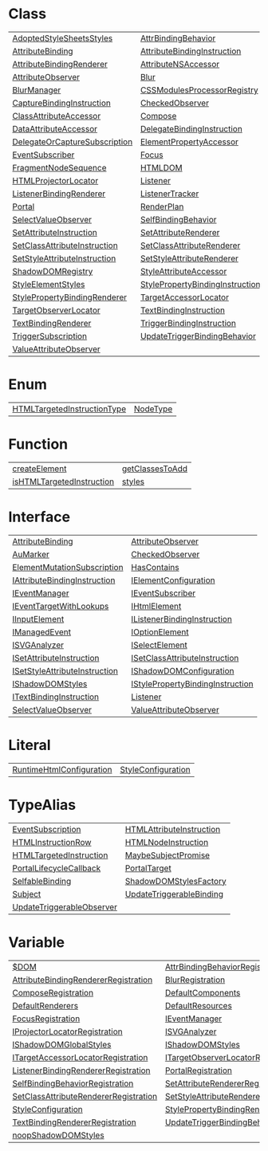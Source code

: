 # Class



|                                                                                                                                               |                                                                                                                                                             |
| --------------------------------------------------------------------------------------------------------------------------------------------- | ----------------------------------------------------------------------------------------------------------------------------------------------------------- |
| [AdoptedStyleSheetsStyles](https://hamedfathi.gitbook.io/aurelia-2-doc-api/runtime-html/styles/class/adoptedstylesheetsstyles)                | [AttrBindingBehavior](https://hamedfathi.gitbook.io/aurelia-2-doc-api/runtime-html/resources/binding-behaviors/class/attrbindingbehavior)                   |
| [AttributeBinding](https://hamedfathi.gitbook.io/aurelia-2-doc-api/runtime-html/binding/class/attributebinding)                               | [AttributeBindingInstruction](https://hamedfathi.gitbook.io/aurelia-2-doc-api/runtime-html/class/attributebindinginstruction)                               |
| [AttributeBindingRenderer](https://hamedfathi.gitbook.io/aurelia-2-doc-api/runtime-html/class/attributebindingrenderer)                       | [AttributeNSAccessor](https://hamedfathi.gitbook.io/aurelia-2-doc-api/runtime-html/observation/class/attributensaccessor)                                   |
| [AttributeObserver](https://hamedfathi.gitbook.io/aurelia-2-doc-api/runtime-html/observation/class/attributeobserver)                         | [Blur](https://hamedfathi.gitbook.io/aurelia-2-doc-api/runtime-html/resources/custom-attributes/class/blur)                                                 |
| [BlurManager](https://hamedfathi.gitbook.io/aurelia-2-doc-api/runtime-html/resources/custom-attributes/class/blurmanager)                     | [CSSModulesProcessorRegistry](https://hamedfathi.gitbook.io/aurelia-2-doc-api/runtime-html/styles/class/cssmodulesprocessorregistry)                        |
| [CaptureBindingInstruction](https://hamedfathi.gitbook.io/aurelia-2-doc-api/runtime-html/class/capturebindinginstruction)                     | [CheckedObserver](https://hamedfathi.gitbook.io/aurelia-2-doc-api/runtime-html/observation/class/checkedobserver)                                           |
| [ClassAttributeAccessor](https://hamedfathi.gitbook.io/aurelia-2-doc-api/runtime-html/observation/class/classattributeaccessor)               | [Compose](https://hamedfathi.gitbook.io/aurelia-2-doc-api/runtime-html/resources/custom-elements/class/compose)                                             |
| [DataAttributeAccessor](https://hamedfathi.gitbook.io/aurelia-2-doc-api/runtime-html/observation/class/dataattributeaccessor)                 | [DelegateBindingInstruction](https://hamedfathi.gitbook.io/aurelia-2-doc-api/runtime-html/class/delegatebindinginstruction)                                 |
| [DelegateOrCaptureSubscription](https://hamedfathi.gitbook.io/aurelia-2-doc-api/runtime-html/observation/class/delegateorcapturesubscription) | [ElementPropertyAccessor](https://hamedfathi.gitbook.io/aurelia-2-doc-api/runtime-html/observation/class/elementpropertyaccessor)                           |
| [EventSubscriber](https://hamedfathi.gitbook.io/aurelia-2-doc-api/runtime-html/observation/class/eventsubscriber)                             | [Focus](https://hamedfathi.gitbook.io/aurelia-2-doc-api/runtime-html/resources/custom-attributes/class/focus)                                               |
| [FragmentNodeSequence](https://hamedfathi.gitbook.io/aurelia-2-doc-api/runtime-html/class/fragmentnodesequence)                               | [HTMLDOM](https://hamedfathi.gitbook.io/aurelia-2-doc-api/runtime-html/class/htmldom)                                                                       |
| [HTMLProjectorLocator](https://hamedfathi.gitbook.io/aurelia-2-doc-api/runtime-html/class/htmlprojectorlocator)                               | [Listener](https://hamedfathi.gitbook.io/aurelia-2-doc-api/runtime-html/binding/class/listener)                                                             |
| [ListenerBindingRenderer](https://hamedfathi.gitbook.io/aurelia-2-doc-api/runtime-html/class/listenerbindingrenderer)                         | [ListenerTracker](https://hamedfathi.gitbook.io/aurelia-2-doc-api/runtime-html/observation/class/listenertracker)                                           |
| [Portal](https://hamedfathi.gitbook.io/aurelia-2-doc-api/runtime-html/resources/custom-attributes/class/portal)                               | [RenderPlan](https://hamedfathi.gitbook.io/aurelia-2-doc-api/runtime-html/class/renderplan)                                                                 |
| [SelectValueObserver](https://hamedfathi.gitbook.io/aurelia-2-doc-api/runtime-html/observation/class/selectvalueobserver)                     | [SelfBindingBehavior](https://hamedfathi.gitbook.io/aurelia-2-doc-api/runtime-html/resources/binding-behaviors/class/selfbindingbehavior)                   |
| [SetAttributeInstruction](https://hamedfathi.gitbook.io/aurelia-2-doc-api/runtime-html/class/setattributeinstruction)                         | [SetAttributeRenderer](https://hamedfathi.gitbook.io/aurelia-2-doc-api/runtime-html/class/setattributerenderer)                                             |
| [SetClassAttributeInstruction](https://hamedfathi.gitbook.io/aurelia-2-doc-api/runtime-html/class/setclassattributeinstruction)               | [SetClassAttributeRenderer](https://hamedfathi.gitbook.io/aurelia-2-doc-api/runtime-html/class/setclassattributerenderer)                                   |
| [SetStyleAttributeInstruction](https://hamedfathi.gitbook.io/aurelia-2-doc-api/runtime-html/class/setstyleattributeinstruction)               | [SetStyleAttributeRenderer](https://hamedfathi.gitbook.io/aurelia-2-doc-api/runtime-html/class/setstyleattributerenderer)                                   |
| [ShadowDOMRegistry](https://hamedfathi.gitbook.io/aurelia-2-doc-api/runtime-html/styles/class/shadowdomregistry)                              | [StyleAttributeAccessor](https://hamedfathi.gitbook.io/aurelia-2-doc-api/runtime-html/observation/class/styleattributeaccessor)                             |
| [StyleElementStyles](https://hamedfathi.gitbook.io/aurelia-2-doc-api/runtime-html/styles/class/styleelementstyles)                            | [StylePropertyBindingInstruction](https://hamedfathi.gitbook.io/aurelia-2-doc-api/runtime-html/class/stylepropertybindinginstruction)                       |
| [StylePropertyBindingRenderer](https://hamedfathi.gitbook.io/aurelia-2-doc-api/runtime-html/class/stylepropertybindingrenderer)               | [TargetAccessorLocator](https://hamedfathi.gitbook.io/aurelia-2-doc-api/runtime-html/observation/class/targetaccessorlocator)                               |
| [TargetObserverLocator](https://hamedfathi.gitbook.io/aurelia-2-doc-api/runtime-html/observation/class/targetobserverlocator)                 | [TextBindingInstruction](https://hamedfathi.gitbook.io/aurelia-2-doc-api/runtime-html/class/textbindinginstruction)                                         |
| [TextBindingRenderer](https://hamedfathi.gitbook.io/aurelia-2-doc-api/runtime-html/class/textbindingrenderer)                                 | [TriggerBindingInstruction](https://hamedfathi.gitbook.io/aurelia-2-doc-api/runtime-html/class/triggerbindinginstruction)                                   |
| [TriggerSubscription](https://hamedfathi.gitbook.io/aurelia-2-doc-api/runtime-html/observation/class/triggersubscription)                     | [UpdateTriggerBindingBehavior](https://hamedfathi.gitbook.io/aurelia-2-doc-api/runtime-html/resources/binding-behaviors/class/updatetriggerbindingbehavior) |
| [ValueAttributeObserver](https://hamedfathi.gitbook.io/aurelia-2-doc-api/runtime-html/observation/class/valueattributeobserver)               |                                                                                                                                                             |



# Enum



|                                                                                                                              |                                                                                        |
| ---------------------------------------------------------------------------------------------------------------------------- | -------------------------------------------------------------------------------------- |
| [HTMLTargetedInstructionType](https://hamedfathi.gitbook.io/aurelia-2-doc-api/runtime-html/enum/htmltargetedinstructiontype) | [NodeType](https://hamedfathi.gitbook.io/aurelia-2-doc-api/runtime-html/enum/nodetype) |



# Function



|                                                                                                                              |                                                                                                                      |
| ---------------------------------------------------------------------------------------------------------------------------- | -------------------------------------------------------------------------------------------------------------------- |
| [createElement](https://hamedfathi.gitbook.io/aurelia-2-doc-api/runtime-html/function/createelement)                         | [getClassesToAdd](https://hamedfathi.gitbook.io/aurelia-2-doc-api/runtime-html/observation/function/getclassestoadd) |
| [isHTMLTargetedInstruction](https://hamedfathi.gitbook.io/aurelia-2-doc-api/runtime-html/function/ishtmltargetedinstruction) | [styles](https://hamedfathi.gitbook.io/aurelia-2-doc-api/runtime-html/styles/function/styles)                        |



# Interface



|                                                                                                                                               |                                                                                                                                             |
| --------------------------------------------------------------------------------------------------------------------------------------------- | ------------------------------------------------------------------------------------------------------------------------------------------- |
| [AttributeBinding](https://hamedfathi.gitbook.io/aurelia-2-doc-api/runtime-html/binding/interface/attributebinding)                           | [AttributeObserver](https://hamedfathi.gitbook.io/aurelia-2-doc-api/runtime-html/observation/interface/attributeobserver)                   |
| [AuMarker](https://hamedfathi.gitbook.io/aurelia-2-doc-api/runtime-html/interface/aumarker)                                                   | [CheckedObserver](https://hamedfathi.gitbook.io/aurelia-2-doc-api/runtime-html/observation/interface/checkedobserver)                       |
| [ElementMutationSubscription](https://hamedfathi.gitbook.io/aurelia-2-doc-api/runtime-html/observation/interface/elementmutationsubscription) | [HasContains](https://hamedfathi.gitbook.io/aurelia-2-doc-api/runtime-html/resources/custom-attributes/interface/hascontains)               |
| [IAttributeBindingInstruction](https://hamedfathi.gitbook.io/aurelia-2-doc-api/runtime-html/interface/iattributebindinginstruction)           | [IElementConfiguration](https://hamedfathi.gitbook.io/aurelia-2-doc-api/runtime-html/observation/interface/ielementconfiguration)           |
| [IEventManager](https://hamedfathi.gitbook.io/aurelia-2-doc-api/runtime-html/observation/interface/ieventmanager)                             | [IEventSubscriber](https://hamedfathi.gitbook.io/aurelia-2-doc-api/runtime-html/observation/interface/ieventsubscriber)                     |
| [IEventTargetWithLookups](https://hamedfathi.gitbook.io/aurelia-2-doc-api/runtime-html/observation/interface/ieventtargetwithlookups)         | [IHtmlElement](https://hamedfathi.gitbook.io/aurelia-2-doc-api/runtime-html/observation/interface/ihtmlelement)                             |
| [IInputElement](https://hamedfathi.gitbook.io/aurelia-2-doc-api/runtime-html/observation/interface/iinputelement)                             | [IListenerBindingInstruction](https://hamedfathi.gitbook.io/aurelia-2-doc-api/runtime-html/interface/ilistenerbindinginstruction)           |
| [IManagedEvent](https://hamedfathi.gitbook.io/aurelia-2-doc-api/runtime-html/observation/interface/imanagedevent)                             | [IOptionElement](https://hamedfathi.gitbook.io/aurelia-2-doc-api/runtime-html/observation/interface/ioptionelement)                         |
| [ISVGAnalyzer](https://hamedfathi.gitbook.io/aurelia-2-doc-api/runtime-html/observation/interface/isvganalyzer)                               | [ISelectElement](https://hamedfathi.gitbook.io/aurelia-2-doc-api/runtime-html/observation/interface/iselectelement)                         |
| [ISetAttributeInstruction](https://hamedfathi.gitbook.io/aurelia-2-doc-api/runtime-html/interface/isetattributeinstruction)                   | [ISetClassAttributeInstruction](https://hamedfathi.gitbook.io/aurelia-2-doc-api/runtime-html/interface/isetclassattributeinstruction)       |
| [ISetStyleAttributeInstruction](https://hamedfathi.gitbook.io/aurelia-2-doc-api/runtime-html/interface/isetstyleattributeinstruction)         | [IShadowDOMConfiguration](https://hamedfathi.gitbook.io/aurelia-2-doc-api/runtime-html/styles/interface/ishadowdomconfiguration)            |
| [IShadowDOMStyles](https://hamedfathi.gitbook.io/aurelia-2-doc-api/runtime-html/styles/interface/ishadowdomstyles)                            | [IStylePropertyBindingInstruction](https://hamedfathi.gitbook.io/aurelia-2-doc-api/runtime-html/interface/istylepropertybindinginstruction) |
| [ITextBindingInstruction](https://hamedfathi.gitbook.io/aurelia-2-doc-api/runtime-html/interface/itextbindinginstruction)                     | [Listener](https://hamedfathi.gitbook.io/aurelia-2-doc-api/runtime-html/binding/interface/listener)                                         |
| [SelectValueObserver](https://hamedfathi.gitbook.io/aurelia-2-doc-api/runtime-html/observation/interface/selectvalueobserver)                 | [ValueAttributeObserver](https://hamedfathi.gitbook.io/aurelia-2-doc-api/runtime-html/observation/interface/valueattributeobserver)         |



# Literal



|                                                                                                                           |                                                                                                                      |
| ------------------------------------------------------------------------------------------------------------------------- | -------------------------------------------------------------------------------------------------------------------- |
| [RuntimeHtmlConfiguration](https://hamedfathi.gitbook.io/aurelia-2-doc-api/runtime-html/literal/runtimehtmlconfiguration) | [StyleConfiguration](https://hamedfathi.gitbook.io/aurelia-2-doc-api/runtime-html/styles/literal/styleconfiguration) |



# TypeAlias



|                                                                                                                                                           |                                                                                                                                                         |
| --------------------------------------------------------------------------------------------------------------------------------------------------------- | ------------------------------------------------------------------------------------------------------------------------------------------------------- |
| [EventSubscription](https://hamedfathi.gitbook.io/aurelia-2-doc-api/runtime-html/observation/typealias/eventsubscription)                                 | [HTMLAttributeInstruction](https://hamedfathi.gitbook.io/aurelia-2-doc-api/runtime-html/typealias/htmlattributeinstruction)                             |
| [HTMLInstructionRow](https://hamedfathi.gitbook.io/aurelia-2-doc-api/runtime-html/typealias/htmlinstructionrow)                                           | [HTMLNodeInstruction](https://hamedfathi.gitbook.io/aurelia-2-doc-api/runtime-html/typealias/htmlnodeinstruction)                                       |
| [HTMLTargetedInstruction](https://hamedfathi.gitbook.io/aurelia-2-doc-api/runtime-html/typealias/htmltargetedinstruction)                                 | [MaybeSubjectPromise](https://hamedfathi.gitbook.io/aurelia-2-doc-api/runtime-html/resources/custom-elements/typealias/maybesubjectpromise)             |
| [PortalLifecycleCallback](https://hamedfathi.gitbook.io/aurelia-2-doc-api/runtime-html/resources/custom-attributes/typealias/portallifecyclecallback)     | [PortalTarget](https://hamedfathi.gitbook.io/aurelia-2-doc-api/runtime-html/resources/custom-attributes/typealias/portaltarget)                         |
| [SelfableBinding](https://hamedfathi.gitbook.io/aurelia-2-doc-api/runtime-html/resources/binding-behaviors/typealias/selfablebinding)                     | [ShadowDOMStylesFactory](https://hamedfathi.gitbook.io/aurelia-2-doc-api/runtime-html/styles/typealias/shadowdomstylesfactory)                          |
| [Subject](https://hamedfathi.gitbook.io/aurelia-2-doc-api/runtime-html/resources/custom-elements/typealias/subject)                                       | [UpdateTriggerableBinding](https://hamedfathi.gitbook.io/aurelia-2-doc-api/runtime-html/resources/binding-behaviors/typealias/updatetriggerablebinding) |
| [UpdateTriggerableObserver](https://hamedfathi.gitbook.io/aurelia-2-doc-api/runtime-html/resources/binding-behaviors/typealias/updatetriggerableobserver) |                                                                                                                                                         |



# Variable



|                                                                                                                                                      |                                                                                                                                                            |
| ---------------------------------------------------------------------------------------------------------------------------------------------------- | ---------------------------------------------------------------------------------------------------------------------------------------------------------- |
| [$DOM](https://hamedfathi.gitbook.io/aurelia-2-doc-api/runtime-html/variable/usddom)                                                                 | [AttrBindingBehaviorRegistration](https://hamedfathi.gitbook.io/aurelia-2-doc-api/runtime-html/variable/attrbindingbehaviorregistration)                   |
| [AttributeBindingRendererRegistration](https://hamedfathi.gitbook.io/aurelia-2-doc-api/runtime-html/variable/attributebindingrendererregistration)   | [BlurRegistration](https://hamedfathi.gitbook.io/aurelia-2-doc-api/runtime-html/variable/blurregistration)                                                 |
| [ComposeRegistration](https://hamedfathi.gitbook.io/aurelia-2-doc-api/runtime-html/variable/composeregistration)                                     | [DefaultComponents](https://hamedfathi.gitbook.io/aurelia-2-doc-api/runtime-html/variable/defaultcomponents)                                               |
| [DefaultRenderers](https://hamedfathi.gitbook.io/aurelia-2-doc-api/runtime-html/variable/defaultrenderers)                                           | [DefaultResources](https://hamedfathi.gitbook.io/aurelia-2-doc-api/runtime-html/variable/defaultresources)                                                 |
| [FocusRegistration](https://hamedfathi.gitbook.io/aurelia-2-doc-api/runtime-html/variable/focusregistration)                                         | [IEventManager](https://hamedfathi.gitbook.io/aurelia-2-doc-api/runtime-html/observation/variable/ieventmanager)                                           |
| [IProjectorLocatorRegistration](https://hamedfathi.gitbook.io/aurelia-2-doc-api/runtime-html/variable/iprojectorlocatorregistration)                 | [ISVGAnalyzer](https://hamedfathi.gitbook.io/aurelia-2-doc-api/runtime-html/observation/variable/isvganalyzer)                                             |
| [IShadowDOMGlobalStyles](https://hamedfathi.gitbook.io/aurelia-2-doc-api/runtime-html/styles/variable/ishadowdomglobalstyles)                        | [IShadowDOMStyles](https://hamedfathi.gitbook.io/aurelia-2-doc-api/runtime-html/styles/variable/ishadowdomstyles)                                          |
| [ITargetAccessorLocatorRegistration](https://hamedfathi.gitbook.io/aurelia-2-doc-api/runtime-html/variable/itargetaccessorlocatorregistration)       | [ITargetObserverLocatorRegistration](https://hamedfathi.gitbook.io/aurelia-2-doc-api/runtime-html/variable/itargetobserverlocatorregistration)             |
| [ListenerBindingRendererRegistration](https://hamedfathi.gitbook.io/aurelia-2-doc-api/runtime-html/variable/listenerbindingrendererregistration)     | [PortalRegistration](https://hamedfathi.gitbook.io/aurelia-2-doc-api/runtime-html/variable/portalregistration)                                             |
| [SelfBindingBehaviorRegistration](https://hamedfathi.gitbook.io/aurelia-2-doc-api/runtime-html/variable/selfbindingbehaviorregistration)             | [SetAttributeRendererRegistration](https://hamedfathi.gitbook.io/aurelia-2-doc-api/runtime-html/variable/setattributerendererregistration)                 |
| [SetClassAttributeRendererRegistration](https://hamedfathi.gitbook.io/aurelia-2-doc-api/runtime-html/variable/setclassattributerendererregistration) | [SetStyleAttributeRendererRegistration](https://hamedfathi.gitbook.io/aurelia-2-doc-api/runtime-html/variable/setstyleattributerendererregistration)       |
| [StyleConfiguration](https://hamedfathi.gitbook.io/aurelia-2-doc-api/runtime-html/styles/variable/styleconfiguration)                                | [StylePropertyBindingRendererRegistration](https://hamedfathi.gitbook.io/aurelia-2-doc-api/runtime-html/variable/stylepropertybindingrendererregistration) |
| [TextBindingRendererRegistration](https://hamedfathi.gitbook.io/aurelia-2-doc-api/runtime-html/variable/textbindingrendererregistration)             | [UpdateTriggerBindingBehaviorRegistration](https://hamedfathi.gitbook.io/aurelia-2-doc-api/runtime-html/variable/updatetriggerbindingbehaviorregistration) |
| [noopShadowDOMStyles](https://hamedfathi.gitbook.io/aurelia-2-doc-api/runtime-html/styles/variable/noopshadowdomstyles)                              |                                                                                                                                                            |


